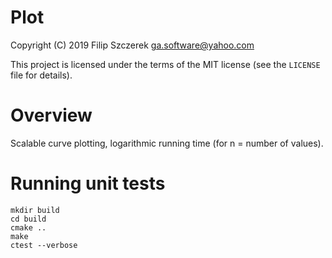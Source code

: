 # **Plot**

Copyright (C) 2019 Filip Szczerek <ga.software@yahoo.com>

This project is licensed under the terms of the MIT license (see the `LICENSE` file for details).


# Overview

Scalable curve plotting, logarithmic running time (for n = number of values).


# Running unit tests

```
mkdir build
cd build
cmake ..
make
ctest --verbose
```
